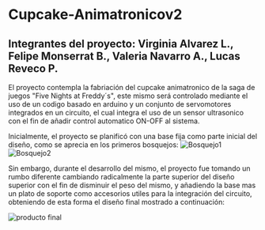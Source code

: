 # Cupcake-Animatronicov2
## Integrantes del proyecto: Virginia Alvarez L., Felipe Monserrat B., Valeria Navarro A., Lucas Reveco P.

El proyecto contempla la fabriación del cupcake animatronico de la saga de juegos "Five Nights at Freddy´s", este mismo será controlado mediante el uso de un codigo basado en arduino y un conjunto de servomotores integrados en un circuito, el cual integra el uso de un sensor ultrasonico con el fin de añadir control automatico ON-OFF al sistema.

Inicialmente, el proyecto se planificó con una base fija como parte inicial del diseño, como se aprecia en los primeros bosquejos:
![Bosquejo1](https://github.com/philsics/Cupcake-Animatronico-Version-Final/assets/167659446/f51e921e-b35e-458f-9af9-eef1bd47833e)
![Bosquejo2](https://github.com/philsics/Cupcake-Animatronico-Version-Final/assets/167659446/1ab472ec-45e2-46d3-b4f5-88a6fe5f5fa9)

Sin embargo, durante el desarrollo del mismo, el proyecto fue tomando un rumbo diferente cambiando radicalmente la parte superior del diseño superior con el fin de disminuir el peso del mismo, y añadiendo la base mas un plato de soporte como accesorios utiles para la integración del circuito, obteniendo de esta forma el diseño final mostrado a continuación:

![producto final](https://github.com/philsics/Cupcake-Animatronico-Version-Final/assets/167659446/d22e302b-0054-4a7c-a8b3-76f5667f74ce)
